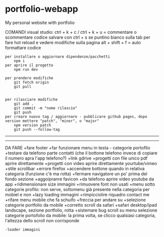 # portfolio-webapp
My personal website with portfolio


COMANDI
    visual studio:
        ctrl + k + c / ctrl + k + u = commentare o scommentare codice
        salvare con ctrl + s se puntino bianco sulla tab per fare hot reload e vedere modifiche sulla pagina
        alt + shift + f = auto formattare codice

    per installare o aggiornare dipendenze/pacchetti
        npm i
    per aprire il progetto
        npm run dev

    per prendere modifiche
        git fetch origin
        git pull


    per rilasciare modifiche
        git add .
        git commit -m "nome rilascio"
        git push
    per creare nuovo tag / aggiornare - pubblicare github pages, dopo version mettere "patch", "minor", o "major"
        npm version patch
        git push --follow-tag


------------------------------------------------------------------------------------------------------------------------
------------------------------------------------------------------------------------------------------------------------


DA FARE
    +fare footer
    +far funzionare menu in testa - categorie portoflio
    +testare da telefono parte contatti (che il bottone telefono invece di copiare il numero apra l'app telefono?)
    +link gdrive
    +progetti con file unico pdf aprire direttamente
    +progetti con video aprire direttamente yourtube/vimeo
    +stile scrollbar
    +errore firefox
    +accendere bottone quando in relativa categoria (funzione c'è ma rotta)
    +fermare navigatore un po' prima del fondo sezione
    +aggoipranre favicon
    +da telefono aprire video youtube da app
    +ridimensionare size immagini
    +rimuovere font non usati
    +menu sotto categorie profilo: non serve, sottomenu già presente nella categoria per mobiel e non
    +lazy loading immagini
    +rimpicciolire riquadro contact me
    +rifare menu mobile che fa schuifo
    +freccia per andare su
    +selezione categorie portfolio da mobile
    +corretto scroll da safari
    +safari desktop/ipad landscape, sezione portfolio, rotta
    +sistemare bug scroll su menu selezione categorie portofolio da mobile: la prima volta, se clicco qualsiasi categoria, l'altezza dello scroll non corrisponde

    -loader immagini

